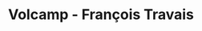 ---
  name: François Travais
  title: Volcamp - François Travais
  abstract: 
  twitter: none
  photo: françois_travais.jpg
  linkedin: none
  keynotes: false
---
